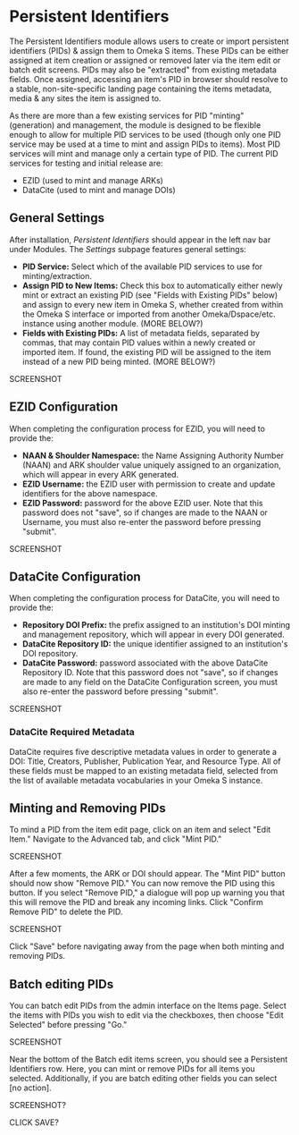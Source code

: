 # Persistent Identifiers 

The Persistent Identifiers module allows users to create or import persistent identifiers (PIDs) & assign them to Omeka S items. These PIDs can be either assigned at item creation or assigned or removed later via the item edit or batch edit screens. PIDs may also be "extracted" from existing metadata fields. Once assigned, accessing an item's PID in browser should resolve to a stable, non-site-specific landing page containing the items metadata, media & any sites the item is assigned to.

As there are more than a few existing services for PID "minting" (generation) and management, the module is designed to be flexible enough to allow for multiple PID services to be used (though only one PID service may be used at a time to mint and assign PIDs to items). Most PID services will mint and manage only a certain type of PID. The current PID services for testing and initial release are:

+ EZID (used to mint and manage ARKs)
+ DataCite (used to mint and manage DOIs)

## General Settings

After installation, _Persistent Identifiers_ should appear in the left nav bar under Modules. The _Settings_ subpage features general settings:

+ **PID Service:** Select which of the available PID services to use for minting/extraction.
+ **Assign PID to New Items:** Check this box to automatically either newly mint or extract an existing PID (see "Fields with Existing PIDs" below) and assign to every new item in Omeka S, whether created from within the Omeka S interface or imported from another Omeka/Dspace/etc. instance using another module. (MORE BELOW?)
+ **Fields with Existing PIDs:** A list of metadata fields, separated by commas, that may contain PID values within a newly created or imported item. If found, the existing PID will be assigned to the item instead of a new PID being minted. (MORE BELOW?)

SCREENSHOT

## EZID Configuration

When completing the configuration process for EZID, you will need to provide the:
+ **NAAN & Shoulder Namespace:** the Name Assigning Authority Number (NAAN) and ARK shoulder value uniquely assigned to an organization, which will appear in every ARK generated. 
+ **EZID Username:** the EZID user with permission to create and update identifiers for the above namespace. 
+ **EZID Password:** password for the above EZID user. Note that this password does not "save", so if changes are made to the NAAN or Username, you must also re-enter the password before pressing "submit".

SCREENSHOT

## DataCite Configuration

When completing the configuration process for DataCite, you will need to provide the:
+ **Repository DOI Prefix:** the prefix assigned to an institution's DOI minting and management repository, which will appear in every DOI generated. 
+ **DataCite Repository ID:** the unique identifier assigned to an institution's DOI repository. 
+ **DataCite Password:** password associated with the above DataCite Repository ID. Note that this password does not "save", so if changes are made to any field on the DataCite Configuration screen, you must also re-enter the password before pressing "submit".

SCREENSHOT

### DataCite Required Metadata
DataCite requires five descriptive metadata values in order to generate a DOI: Title, Creators, Publisher, Publication Year, and Resource Type. All of these fields must be mapped to an existing metadata field, selected from the list of available metadata vocabularies in your Omeka S instance.

## Minting and Removing PIDs

To mind a PID from the item edit page, click on an item and select "Edit Item." Navigate to the Advanced tab, and click "Mint PID." 

SCREENSHOT

After a few moments, the ARK or DOI should appear. The "Mint PID" button should now show "Remove PID." You can now remove the PID using this button. If you select "Remove PID," a dialogue will pop up warning you that this will remove the PID and break any incoming links. Click "Confirm Remove PID" to delete the PID.

SCREENSHOT

Click "Save" before navigating away from the page when both minting and removing PIDs.

## Batch editing PIDs

You can batch edit PIDs from the admin interface on the Items page. Select the items with PIDs you wish to edit via the checkboxes, then choose "Edit Selected" before pressing "Go."

SCREENSHOT

Near the bottom of the Batch edit items screen, you should see a Persistent Identifiers row. Here, you can mint or remove PIDs for all items you selected. Additionally, if you are batch editing other fields you can select [no action].

SCREENSHOT?

CLICK SAVE?
